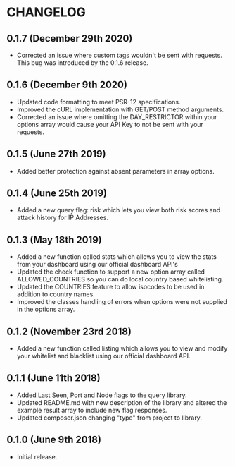 CHANGELOG
=========

0.1.7 (December 29th 2020)
------------------

* Corrected an issue where custom tags wouldn't be sent with requests.
  This bug was introduced by the 0.1.6 release.
  

0.1.6 (December 9th 2020)
------------------

* Updated code formatting to meet PSR-12 specifications.
* Improved the cURL implementation with GET/POST method arguments.
* Corrected an issue where omitting the DAY_RESTRICTOR within your options
  array would cause your API Key to not be sent with your requests.
  

0.1.5 (June 27th 2019)
------------------

* Added better protection against absent parameters in array options.
  

0.1.4 (June 25th 2019)
------------------

* Added a new query flag: risk which lets you view both risk scores
  and attack history for IP Addresses.


0.1.3 (May 18th 2019)
------------------

* Added a new function called stats which allows you to view the stats
  from your dashboard using our official dashboard API's
* Updated the check function to support a new option array called
  ALLOWED_COUNTRIES so you can do local country based whitelisting.
* Updated the COUNTRIES feature to allow isocodes to be used in addition
  to country names.
* Improved the classes handling of errors when options were not supplied
  in the options array.


0.1.2 (November 23rd 2018)
------------------

* Added a new function called listing which allows you to view and modify
  your whitelist and blacklist using our official dashboard API.


0.1.1 (June 11th 2018)
------------------

* Added Last Seen, Port and Node flags to the query library.
* Updated README.md with new description of the library and altered the 
  example result array to include new flag responses.
* Updated composer.json changing "type" from project to library.


0.1.0 (June 9th 2018)
------------------

* Initial release.
